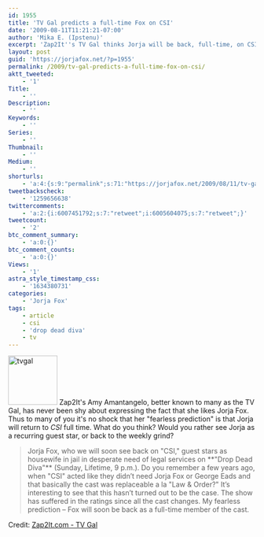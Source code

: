 ```yaml
---
id: 1955
title: 'TV Gal predicts a full-time Fox on CSI'
date: '2009-08-11T11:21:21-07:00'
author: 'Mika E. (Ipstenu)'
excerpt: 'Zap2It''s TV Gal thinks Jorja will be back, full-time, on CSI. Weigh in with your thoughts too!'
layout: post
guid: 'https://jorjafox.net/?p=1955'
permalink: /2009/tv-gal-predicts-a-full-time-fox-on-csi/
aktt_tweeted:
    - '1'
Title:
    - ''
Description:
    - ''
Keywords:
    - ''
Series:
    - ''
Thumbnail:
    - ''
Medium:
    - ''
shorturls:
    - 'a:4:{s:9:"permalink";s:71:"https://jorjafox.net/2009/08/11/tv-gal-predicts-a-full-time-fox-on-csi/";s:7:"tinyurl";s:26:"http://tinyurl.com/ygfutr6";s:4:"isgd";s:18:"http://is.gd/52UPC";s:5:"bitly";s:19:"http://bit.ly/9f0UM";}'
tweetbackscheck:
    - '1259656638'
twittercomments:
    - 'a:2:{i:6007451792;s:7:"retweet";i:6005604075;s:7:"retweet";}'
tweetcount:
    - '2'
btc_comment_summary:
    - 'a:0:{}'
btc_comment_counts:
    - 'a:0:{}'
Views:
    - '1'
astra_style_timestamp_css:
    - '1634380731'
categories:
    - 'Jorja Fox'
tags:
    - article
    - csi
    - 'drop dead diva'
    - tv
---
```


<img src="//static.jorjafox.net/wordpress/2009/08/tvgal-100x100.jpg" alt="tvgal" title="tvgal" width="100" height="100" class="alignleft size-thumbnail wp-image-1956" /> Zap2It's Amy Amantangelo, better known to many as the TV Gal, has never been shy about expressing the fact that she likes Jorja Fox. Thus to many of you it's no shock that her "fearless prediction" is that Jorja will return to <em>CSI </em>full time.  What do you think? Would you rather see Jorja as a recurring guest star, or back to the weekly grind?

<blockquote>Jorja Fox, who we will soon see back on "CSI," guest stars as housewife in jail in desperate need of legal services on **"Drop Dead Diva"** (Sunday, Lifetime, 9 p.m.). Do you remember a few years ago, when "CSI" acted like they didn’t need Jorja Fox or George Eads and that basically the cast was replaceable a la "Law & Order?" It’s interesting to see that this hasn’t turned out to be the case. The show has suffered in the ratings since all the cast changes. My fearless prediction – Fox will soon be back as a full-time member of the cast. </blockquote>

Credit: <a href="http://blog.zap2it.com/tvgal/2009/08/its-a-mad-mad-world-and-i-love-watching-it.html">Zap2It.com - TV Gal</a>
